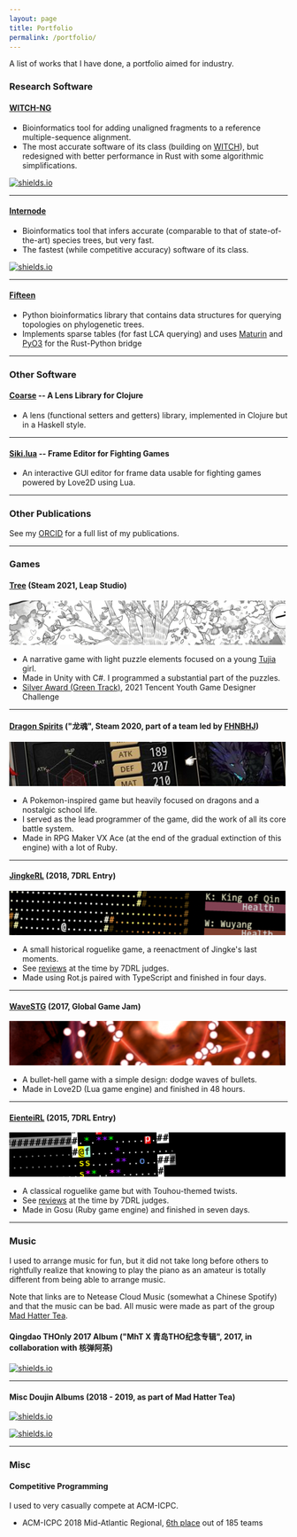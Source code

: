 ```yaml
---
layout: page
title: Portfolio
permalink: /portfolio/
---
```


A list of works that I have done, a portfolio aimed for industry.

### Research Software

#### [WITCH-NG](https://github.com/RuneBlaze/WITCH-NG)

 - Bioinformatics tool for adding unaligned fragments to a reference multiple-sequence alignment.
 - The most accurate software of its class (building on [WITCH](https://github.com/c5shen/WITCH)), but redesigned with better performance in Rust with some algorithmic simplifications.

[![shields.io](https://img.shields.io/badge/research_paper-bioRxiv_preprint-teal?style=flat-square)](https://www.biorxiv.org/content/10.1101/2022.08.08.503232v1)

-----

#### [Internode](https://github.com/RuneBlaze/internode)

 - Bioinformatics tool that infers accurate (comparable to that of state-of-the-art) species trees, but very fast.
 - The fastest (while competitive accuracy) software of its class.

[![shields.io](https://img.shields.io/badge/research_paper-bioRxiv_preprint-teal?style=flat-square)](https://www.biorxiv.org/content/10.1101/2022.05.24.493312v1)


-----

#### [Fifteen](https://github.com/RuneBlaze/fifteen)

 - Python bioinformatics library that contains data structures for querying topologies on phylogenetic trees.
 - Implements sparse tables (for fast LCA querying) and uses [Maturin](https://github.com/PyO3/maturin) and [PyO3](https://pyo3.rs/v0.16.4/) for the Rust-Python bridge

-----

### Other Software

#### [Coarse](https://github.com/RuneBlaze/coarse) -- A Lens Library for Clojure

 - A lens (functional setters and getters) library, implemented in Clojure but in a Haskell style.

-----

#### [Siki.lua](https://github.com/BakaBBQ/siki.lua) -- Frame Editor for Fighting Games

 - An interactive GUI editor for frame data usable for fighting games powered by Love2D using Lua.

-----

### Other Publications

See my [ORCID](https://orcid.org/0000-0002-4210-8269) for a full list of my publications.



-----

### Games

#### [Tree](https://store.steampowered.com/app/1811630/_Tree/) (Steam 2021, Leap Studio)
<img src="/assets/images/banners/tree.png" alt="Tree"/>

- A narrative game with light puzzle elements focused on a young [Tujia](https://en.wikipedia.org/wiki/Tujia_people) girl.
- Made in Unity with C#. I programmed a substantial part of the puzzles.
- [Silver Award (Green Track)](https://gameinstitute-qq-com.translate.goog/yxds-2021/works/101910?_x_tr_sl=auto&_x_tr_tl=en&_x_tr_hl=en&_x_tr_pto=wapp), 2021 Tencent Youth Game Designer Challenge 

----

#### [Dragon Spirits](https://store.steampowered.com/app/1074190/Dragon_Spirits/) ("龙魂", Steam 2020, part of a team led by [FHNBHJ](https://twitter.com/forharnia/))
<img src="/assets/images/banners/dragonspirits.png" alt="Dragon Spirits"/>

- A Pokemon-inspired game but heavily focused on dragons and a nostalgic school life.
- I served as the lead programmer of the game, did the work of all its core battle system.
- Made in RPG Maker VX Ace (at the end of the gradual extinction of this engine) with a lot of Ruby.

----

#### [JingkeRL](https://ceremonial.itch.io/jingkerl) (2018, 7DRL Entry)
<img src="/assets/images/banners/jingkerl.png" alt="JingkeRL"/>

- A small historical roguelike game, a reenactment of Jingke's last moments.
- See [reviews](https://itch.io/jam/7drl-challenge-2018/rate/233653) at the time by 7DRL judges.
- Made using Rot.js paired with TypeScript and finished in four days.

----

#### [WaveSTG](https://globalgamejam.org/2017/games/wavestg) (2017, Global Game Jam)
<img src="/assets/images/banners/wavestg.png" alt="WaveSTG"/>

 - A bullet-hell game with a simple design: dodge waves of bullets.
 - Made in Love2D (Lua game engine) and finished in 48 hours.

----

#### [EienteiRL](http://roguebasin.com/index.php/EienteiRL) (2015, 7DRL Entry)
<img src="/assets/images/banners/eienteirl.png" alt="EienteiRL"/>

 - A classical roguelike game but with Touhou-themed twists.
 - See [reviews](https://roguetemple.com/7drl/2015/) at the time by 7DRL judges.
 - Made in Gosu (Ruby game engine) and finished in seven days.

----

### Music

I used to arrange music for fun, but it did not take long before others to rightfully realize
that knowing to play the piano as an amateur is totally different from being able to arrange music.

Note that links are to Netease Cloud Music (somewhat a Chinese Spotify) and that the music
can be bad. All music were made as part of the group [Mad Hatter Tea](https://en.touhouwiki.net/wiki/%E7%96%AF%E5%B8%BD%E5%AD%90%E8%8C%B6%E4%BC%9A).

#### Qingdao THOnly 2017 Album ("MhT X 青岛THO纪念专辑", 2017, in collaboration with 核弹阿茶)

[![shields.io](https://img.shields.io/badge/%E2%99%AB_listen_online-netease_cloud_music-red?style=for-the-badge)](https://music.163.com/#/album?id=73915857)

------

#### Misc Doujin Albums (2018 - 2019, as part of Mad Hatter Tea)

[![shields.io](https://img.shields.io/badge/%E2%99%AB_listen_online-netease_cloud_music-red?style=for-the-badge)](https://music.163.com/#/song?id=1822819593)


[![shields.io](https://img.shields.io/badge/%E2%99%AB_listen_online-netease_cloud_music-red?style=for-the-badge)](https://music.163.com/#/song?id=1822832248)

------

### Misc

#### Competitive Programming

I used to very casually compete at ACM-ICPC.

 - ACM-ICPC 2018 Mid-Atlantic Regional, [6th place](https://mausa18.kattis.com/contests/mausa18/standings) out of 185 teams